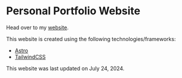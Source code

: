 # Personal Portfolio Website

Head over to my [website](https://etdavila10.github.io).

This website is created using the following technologies/frameworks:

- [Astro](https://astro.build/)
- [TailwindCSS](https://tailwindcss.com/)

This website was last updated on July 24, 2024.
